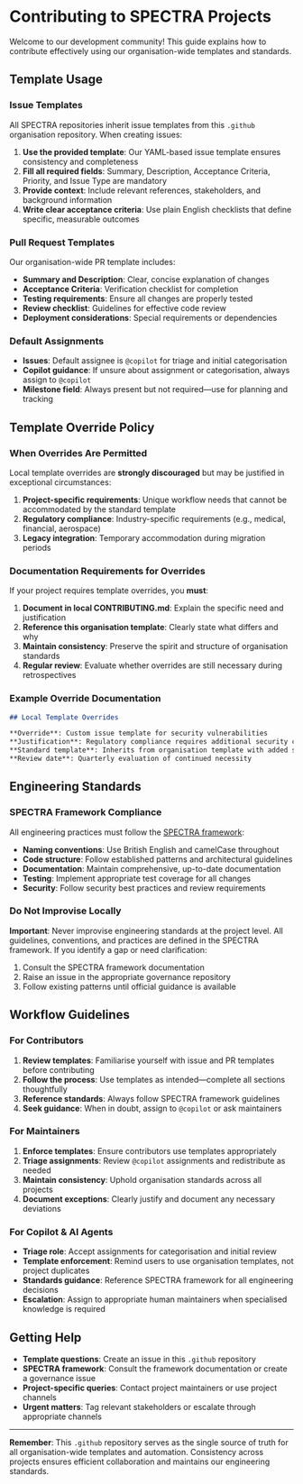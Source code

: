 # Contributing to SPECTRA Projects

Welcome to our development community! This guide explains how to contribute effectively using our organisation-wide templates and standards.

## Template Usage

### Issue Templates
All SPECTRA repositories inherit issue templates from this `.github` organisation repository. When creating issues:

1. **Use the provided template**: Our YAML-based issue template ensures consistency and completeness
2. **Fill all required fields**: Summary, Description, Acceptance Criteria, Priority, and Issue Type are mandatory
3. **Provide context**: Include relevant references, stakeholders, and background information
4. **Write clear acceptance criteria**: Use plain English checklists that define specific, measurable outcomes

### Pull Request Templates
Our organisation-wide PR template includes:

- **Summary and Description**: Clear, concise explanation of changes
- **Acceptance Criteria**: Verification checklist for completion
- **Testing requirements**: Ensure all changes are properly tested
- **Review checklist**: Guidelines for effective code review
- **Deployment considerations**: Special requirements or dependencies

### Default Assignments
- **Issues**: Default assignee is `@copilot` for triage and initial categorisation
- **Copilot guidance**: If unsure about assignment or categorisation, always assign to `@copilot`
- **Milestone field**: Always present but not required—use for planning and tracking

## Template Override Policy

### When Overrides Are Permitted
Local template overrides are **strongly discouraged** but may be justified in exceptional circumstances:

1. **Project-specific requirements**: Unique workflow needs that cannot be accommodated by the standard template
2. **Regulatory compliance**: Industry-specific requirements (e.g., medical, financial, aerospace)
3. **Legacy integration**: Temporary accommodation during migration periods

### Documentation Requirements for Overrides
If your project requires template overrides, you **must**:

1. **Document in local CONTRIBUTING.md**: Explain the specific need and justification
2. **Reference this organisation template**: Clearly state what differs and why
3. **Maintain consistency**: Preserve the spirit and structure of organisation standards
4. **Regular review**: Evaluate whether overrides are still necessary during retrospectives

### Example Override Documentation
```markdown
## Local Template Overrides

**Override**: Custom issue template for security vulnerabilities
**Justification**: Regulatory compliance requires additional security classification fields
**Standard template**: Inherits from organisation template with added security section
**Review date**: Quarterly evaluation of continued necessity
```

## Engineering Standards

### SPECTRA Framework Compliance
All engineering practices must follow the [SPECTRA framework]():

- **Naming conventions**: Use British English and camelCase throughout
- **Code structure**: Follow established patterns and architectural guidelines  
- **Documentation**: Maintain comprehensive, up-to-date documentation
- **Testing**: Implement appropriate test coverage for all changes
- **Security**: Follow security best practices and review requirements

### Do Not Improvise Locally
**Important**: Never improvise engineering standards at the project level. All guidelines, conventions, and practices are defined in the SPECTRA framework. If you identify a gap or need clarification:

1. Consult the SPECTRA framework documentation
2. Raise an issue in the appropriate governance repository
3. Follow existing patterns until official guidance is available

## Workflow Guidelines

### For Contributors
1. **Review templates**: Familiarise yourself with issue and PR templates before contributing
2. **Follow the process**: Use templates as intended—complete all sections thoughtfully
3. **Reference standards**: Always follow SPECTRA framework guidelines
4. **Seek guidance**: When in doubt, assign to `@copilot` or ask maintainers

### For Maintainers
1. **Enforce templates**: Ensure contributors use templates appropriately
2. **Triage assignments**: Review `@copilot` assignments and redistribute as needed
3. **Maintain consistency**: Uphold organisation standards across all projects
4. **Document exceptions**: Clearly justify and document any necessary deviations

### For Copilot & AI Agents
- **Triage role**: Accept assignments for categorisation and initial review
- **Template enforcement**: Remind users to use organisation templates, not project duplicates
- **Standards guidance**: Reference SPECTRA framework for all engineering decisions
- **Escalation**: Assign to appropriate human maintainers when specialised knowledge is required

## Getting Help

- **Template questions**: Create an issue in this `.github` repository
- **SPECTRA framework**: Consult the framework documentation or create a governance issue
- **Project-specific queries**: Contact project maintainers or use project channels
- **Urgent matters**: Tag relevant stakeholders or escalate through appropriate channels

---

**Remember**: This `.github` repository serves as the single source of truth for all organisation-wide templates and automation. Consistency across projects ensures efficient collaboration and maintains our engineering standards.